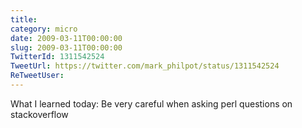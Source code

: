 ```yaml
---
title: 
category: micro
date: 2009-03-11T00:00:00
slug: 2009-03-11T00:00:00
TwitterId: 1311542524
TweetUrl: https://twitter.com/mark_philpot/status/1311542524
ReTweetUser: 
---
```


What I learned today: Be very careful when asking perl questions on stackoverflow